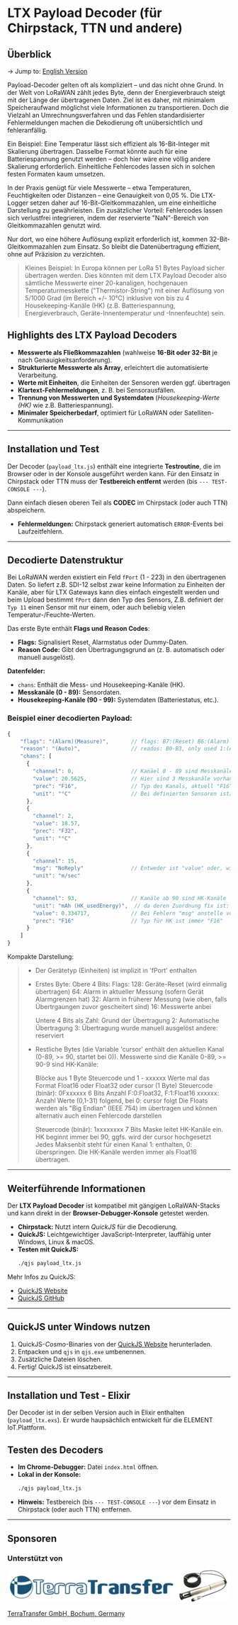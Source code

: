 # LTX Payload Decoder (für Chirpstack, TTN und andere)

## Überblick
-> Jump to: [English Version](./readme.md) 

Payload-Decoder gelten oft als kompliziert – und das nicht ohne Grund. In der Welt von LoRaWAN zählt jedes Byte, denn der Energieverbrauch steigt mit der Länge der übertragenen Daten. Ziel ist es daher, mit minimalem Speicheraufwand möglichst viele Informationen zu transportieren. Doch die Vielzahl an Umrechnungsverfahren und das Fehlen standardisierter Fehlermeldungen machen die Dekodierung oft unübersichtlich und fehleranfällig.  

Ein Beispiel: Eine Temperatur lässt sich effizient als 16-Bit-Integer mit Skalierung übertragen. Dasselbe Format könnte auch für eine Batteriespannung genutzt werden – doch hier wäre eine völlig andere Skalierung erforderlich. Einheitliche Fehlercodes lassen sich in solchen festen Formaten kaum umsetzen.  

In der Praxis genügt für viele Messwerte – etwa Temperaturen, Feuchtigkeiten oder Distanzen – eine Genauigkeit von 0,05 %. Die LTX-Logger setzen daher auf 16-Bit-Gleitkommazahlen, um eine einheitliche Darstellung zu gewährleisten. Ein zusätzlicher Vorteil: Fehlercodes lassen sich verlustfrei integrieren, indem der reservierte "NaN"-Bereich von Gleitkommazahlen genutzt wird.  

Nur dort, wo eine höhere Auflösung explizit erforderlich ist, kommen 32-Bit-Gleitkommazahlen zum Einsatz. So bleibt die Datenübertragung effizient, ohne auf Präzision zu verzichten.  

> Kleines Beispiel: In Europa können per LoRa 51 Bytes Payload sicher übertragen werden. Dies könnten mit dem LTX Payload Decoder
> also sämtliche Messwerte einer 20-kanaligen, hochgenauen Temperaturmesskette ("Thermistor-String") mit einer Auflösung von 5/1000 Grad (im 
> Bereich +/- 10°C) inklusive von bis zu 4 Housekeeping-Kanäle (HK) (z.B. Batteriespannung, Energieverbrauch, Geräte-Innentemperatur 
> und -Innenfeuchte) sein.

## Highlights des LTX Payload Decoders

- **Messwerte als Fließkommazahlen** (wahlweise **16-Bit oder 32-Bit** je nach Genauigkeitsanforderung).
- **Strukturierte Messwerte als Array**, erleichtert die automatisierte Verarbeitung.
- **Werte mit Einheiten**, die Einheiten der Sensoren werden ggf. übertragen
- **Klartext-Fehlermeldungen**, z. B. bei Sensorausfällen.
- **Trennung von Messwerten und Systemdaten** (*Housekeeping-Werte (HK)* wie z.B. Batteriespannung).
- **Minimaler Speicherbedarf**, optimiert für LoRaWAN oder Satelliten-Kommunikation 

---

## Installation und Test

Der Decoder (`payload_ltx.js`) enthält eine integrierte **Testroutine**, die im Browser oder in der Konsole ausgeführt werden kann. Für den Einsatz in Chirpstack oder TTN muss der **Testbereich entfernt** werden (bis `--- TEST-CONSOLE ---`).

Dann einfach diesen oberen Teil als **CODEC** im Chirpstack (oder auch TTN) abspeichern.

- **Fehlermeldungen:** Chirpstack generiert automatisch `ERROR`-Events bei Laufzeitfehlern.

---

## Decodierte Datenstruktur

Bei LoRaWAN werden existiert ein Feld `fPort` (1 - 223) in den übertragenen Daten.
So liefert z.B. SDI-12 selbst zwar keine Information zu Einheiten der Kanäle, aber für LTX Gateways
kann dies einfach eingestellt werden und beim Upload bestimmt `fPort` dann den Typ des Sensors,
Z.B. definiert der `Typ 11` einen Sensor mit nur einem, oder auch beliebig vielen Temperatur-/Feuchte-Werten.

Das erste Byte enthält **Flags und Reason Codes**:
- **Flags:** Signalisiert Reset, Alarmstatus oder Dummy-Daten.
- **Reason Code:** Gibt den Übertragungsgrund an (z. B. automatisch oder manuell ausgelöst).

**Datenfelder:**
- `chans`: Enthält die Mess- und Housekeeping-Kanäle (HK).
- **Messkanäle (0 - 89):** Sensordaten.
- **Housekeeping-Kanäle (90 - 99):** Systemdaten (Batteriestatus, etc.).

### Beispiel einer decodierten Payload:
```javascript
{
    "flags": "(Alarm)(Measure)",       // flags: B7:(Reset) B6:(Alarm) B5:(oldAlarm) B4:(Measure)
    "reason": "(Auto)",                // reados: B0-B3, only used 1:(Auto) and 5:(Manual)
    "chans": [
      {
        "channel": 0,                  // Kanäel 0 - 89 sind Messkanäle
        "value": 20.5625,              // Hier sind 3 Messkanäle vorhanden
        "prec": "F16",                 // Typ des Kanals, aktuell "F16" oder "F32"
        "unit": "°C"                   // Bei definierten Sensoren ist/sind Einheit(en) bekannt
      },
      {
        "channel": 2,
        "value": 18.57,
        "prec": "F32",
        "unit": "°C"
      },
      {
        "channel": 15,
        "msg": "NoReply"               // Entweder ist "value" oder, wie hier, "msg" vorhanden
        "unit": "m/sec"
      },
      {
        "channel": 93,                 // Kanäle ab 90 sind HK-Kanäle      
        "unit": "mAh (HK_usedEnergy)",  // da deren Zuordnung fix ist: Beschreibung mit Einheit
        "value": 0.334717,             // Bei Fehlern "msg" anstelle von "value", wie oben
        "prec": "F16"                  // Typ für HK ist immer "F16"
      }
    ]
}
```
Kompakte Darstellung:
> - Der Gerätetyp (Einheiten) ist implizit in 'fPort' enthalten
>
> - Erstes Byte: 
>   Obere 4 Bits: Flags: 
>    128: Geräte-Reset (wird einmalig übertragen)
>     64: Alarm in aktueller Messung (sofern Gerät Alarmgrenzen hat)
>     32: Alarm in früherer Messung (wie oben, falls Übertrgaungen zuvor gescheitert sind)
>     16: Messwerte anbei
>
>   Untere 4 Bits als Zahl: Grund der Übertragung
>      2: Automatische Übertragung
>      3: Übertragung wurde manuell ausgelöst
>      andere: reserviert
>
> - Restliche Bytes (die Variable 'cursor' enthält den aktuellen Kanal (0-89, >= 90, startet bei 0)). 
>   Messwerte sind die Kanäle 0-89, >= 90-9 sind HK-Kanäle:
>   
>   Blöcke aus 1 Byte Steuercode und 1 - xxxxxx Werte mal das Format Float16 oder Float32 oder cursor (1 Byte)
>    Steuercode (binär): 0Fxxxxxx 6 Bits Anzahl  F:0:Float32, F:1:Float16 xxxxxx: Anzahl Werte (0,1-31) folgend, bei 0: cursor folgt
>    Die Floats werden als "Big Endian" (IEEE 754) im übertragen und können alternativ auch einen Fehlercode darstellen
>    
>    Steuercode (binär): 1xxxxxxxx 7 Bits Maske leitet HK-Kanäle ein. HK beginnt immer bei 90, ggfs. wird der cursor hochgesetzt
>    Jedes Maksenbit steht für einen Kanal 1: enthalten, 0: überspringen. Die HK-Kanäle werden immer als Float16 übertragen.

---

## Weiterführende Informationen

Der **LTX Payload Decoder** ist kompatibel mit gängigen LoRaWAN-Stacks und kann direkt in der **Browser-Debugger-Konsole** getestet werden.

- **Chirpstack:** Nutzt intern *QuickJS* für die Decodierung.
- **QuickJS:** Leichtgewichtiger JavaScript-Interpreter, lauffähig unter Windows, Linux & macOS.
- **Testen mit QuickJS:**
  ```bash
  ./qjs payload_ltx.js
  ```

Mehr Infos zu QuickJS:
- [QuickJS Website](https://bellard.org/quickjs/)
- [QuickJS GitHub](https://github.com/bellard/quickjs)

---

## QuickJS unter Windows nutzen

1. QuickJS-*Cosmo*-Binaries von der [QuickJS Website](https://bellard.org/quickjs/) herunterladen.
2. Entpacken und `qjs` in `qjs.exe` umbenennen.
3. Zusätzliche Dateien löschen.
4. Fertig! QuickJS ist einsatzbereit.

---

## Installation und Test - Elixir

Der Decoder ist in der selben Version auch in Elixir enthalten (`payload_ltx.exs`). Er wurde haupsächlich entwickelt für die ELEMENT IoT.Plattform.


## Testen des Decoders

- **Im Chrome-Debugger:** Datei `index.html` öffnen.
- **Lokal in der Konsole:**
  ```bash
  ./qjs payload_ltx.js
  ```
- **Hinweis:** Testbereich (bis `--- TEST-CONSOLE ---`) vor dem Einsatz in Chirpstack (oder auch TTN) entfernen.

---

## Sponsoren

### Unterstützt von

![TERRA_TRANSFER](./docu/sponsors/TerraTransfer.jpg "TERRA_TRANSFER")

[TerraTransfer GmbH, Bochum, Germany](https://www.terratransfer.org)
